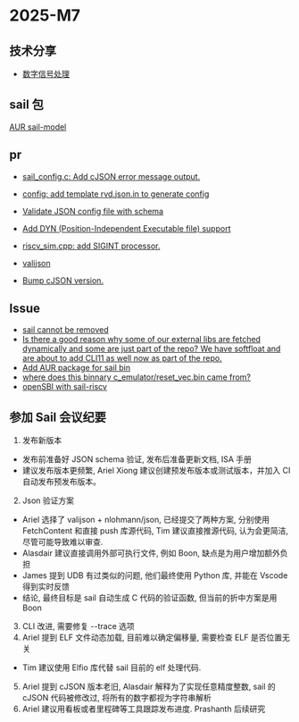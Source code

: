 # 2025-M7

## 技术分享

- [数字信号处理](https://github.com/Arielfoever/Work-PLCT/tree/master/report/数字信号处理.pdf)

## sail 包

[AUR sail-model](https://aur.archlinux.org/packages/sail-model)

## pr

- [sail_config.c: Add cJSON error message output.](https://github.com/rems-project/sail/pull/1388)
- [config: add template rvd.json.in to generate config](https://github.com/riscv/sail-riscv/pull/1151)
- [Validate JSON config file with schema](https://github.com/riscv/sail-riscv/pull/1161)
- [Add DYN (Position-Independent Executable file) support](https://github.com/riscv/sail-riscv/pull/1171)

- [riscv_sim.cpp: add SIGINT processor.](https://github.com/riscv/sail-riscv/pull/1172)
- [valijson](https://github.com/riscv/sail-riscv/pull/1173)
- [Bump cJSON version.](https://github.com/rems-project/sail/pull/1389)

## Issue

- [sail cannot be removed](https://github.com/rems-project/sail/issues/1401)
- [Is there a good reason why some of our external libs are fetched dynamically and some are just part of the repo? We have softfloat and are about to add CLI11 as well now as part of the repo.](https://github.com/riscv/sail-riscv/issues/1164)
- [Add AUR package for sail bin](https://github.com/rems-project/sail/issues/1381)
- [where does this binnary c_emulator/reset_vec.bin came from?](https://github.com/riscv/sail-riscv/issues/1154)
- [openSBI with sail-riscv](https://github.com/riscv/sail-riscv/issues/886)

## 参加 Sail 会议纪要

1. 发布新版本
  - 发布前准备好 JSON schema 验证, 发布后准备更新文档, ISA 手册
  - 建议发布版本更频繁, Ariel Xiong 建议创建预发布版本或测试版本，并加入 CI 自动发布预发布版本。
2. Json 验证方案
  - Ariel 选择了 valijson + nlohmann/json, 已经提交了两种方案, 分别使用 FetchContent 和直接 push 库源代码, Tim 建议直接推源代码, 认为会更简洁, 尽管可能导致难以审查.
  - Alasdair 建议直接调用外部可执行文件, 例如 Boon, 缺点是为用户增加额外负担
  - James 提到 UDB 有过类似的问题, 他们最终使用 Python 库, 并能在 Vscode 得到实时反馈
  - 结论, 最终目标是 sail 自动生成 C 代码的验证函数, 但当前的折中方案是用 Boon
3. CLI 改进, 需要修复 --trace 选项
4. Ariel 提到 ELF 文件动态加载, 目前难以确定偏移量, 需要检查 ELF 是否位置无关
  - Tim 建议使用 Elfio 库代替 sail 目前的 elf 处理代码.
5. Ariel 提到 cJSON 版本老旧, Alasdair 解释为了实现任意精度整数, sail 的 cJSON 代码被修改过, 将所有的数字都视为字符串解析
6. Ariel 建议用看板或者里程碑等工具跟踪发布进度. Prashanth 后续研究
